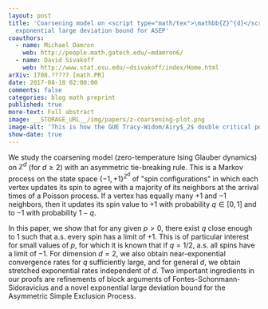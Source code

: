 ```yaml
---
layout: post
title: 'Coarsening model on <script type="math/tex">\mathbb{Z}^{d}</script> with biased zero-energy flips and an
  exponential large deviation bound for ASEP'
coauthors:
  - name: Michael Damron
    web: http://people.math.gatech.edu/~mdamron6/
  - name: David Sivakoff
    web: http://www.stat.osu.edu/~dsivakoff/index/Home.html
arXiv: 1708.????? [math.PR]
date: 2017-08-18 02:00:00
comments: false
categories: blog math preprint
published: true
more-text: Full abstract
image: __STORAGE_URL__/img/papers/z-coarsening-plot.png
image-alt: 'This is how the GUE Tracy-Widom/Airy$_2$ double critical point is deformed in the "easy" large deviations regime. In this case the double critical point is split into two real critical points, and the large deviations function comes from the difference between the values of $S(\cdot)$ at these two new points'
show-date: true
---
```


We study the coarsening model (zero-temperature Ising Glauber dynamics) on
$\mathbb{Z}^d$ (for $d \geq 2$) with an asymmetric tie-breaking rule. This is a
Markov process on the state space $\{-1,+1\}^{\mathbb{Z}^d}$ of "spin
configurations" in which each vertex updates its spin to agree with a majority
of its neighbors at the arrival times of a Poisson process. If a vertex has
equally many $+1$ and $-1$ neighbors, then it updates its spin value to $+1$
with probability $q \in [0,1]$ and to $-1$ with probability $1-q$.

<!--more-->

In this
paper, we show that for any given $p>0$, there exist $q$ close enough to 1 such
that a.s. every spin has a limit of $+1$. This is of particular interest for
small values of $p$, for which it is known that if $q=1/2$, a.s. all spins have
a limit of $-1$. For dimension $d=2$, we also obtain near-exponential
convergence rates for $q$ sufficiently large, and for general $d$, we obtain
stretched exponential rates independent of $d$. Two important ingredients in
our proofs are refinements of block arguments of Fontes-Schonmann-Sidoravicius
and a novel exponential large deviation bound for the Asymmetric Simple
Exclusion Process.
